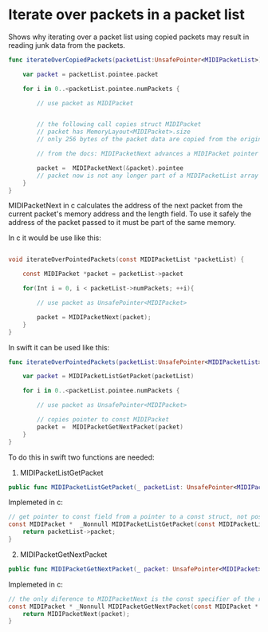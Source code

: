 #  Iterate over packets in a packet list

Shows why iterating over a packet list using copied packets may result in reading junk data from the packets.

```swift
func iterateOverCopiedPackets(packetList:UnsafePointer<MIDIPacketList>){

    var packet = packetList.pointee.packet

    for i in 0..<packetList.pointee.numPackets {

        // use packet as MIDIPacket


        // the following call copies struct MIDIPacket
        // packet has MemoryLayout<MIDIPacket>.size
        // only 256 bytes of the packet data are copied from the original packetlist

        // from the docs: MIDIPacketNext advances a MIDIPacket pointer to the MIDIPacket that immediately follows a given packet in memory, for packets that are part of a MIDIPacketList array.

        packet =  MIDIPacketNext(&packet).pointee
        // packet now is not any longer part of a MIDIPacketList array
    }
}
```
MIDIPacketNext in c calculates the address of the next packet from the current packet's memory address and the length field.
To use it safely the address of the packet passed to it must be part of the same memory.

In c it would be use like this:

```c

void iterateOverPointedPackets(const MIDIPacketList *packetList) {

    const MIDIPacket *packet = packetList->packet

    for(Int i = 0, i < packetList->numPackets; ++i){

        // use packet as UnsafePointer<MIDIPacket>

        packet = MIDIPacketNext(packet);
    }
}
```
In swift it can be used like this:

```swift
func iterateOverPointedPackets(packetList:UnsafePointer<MIDIPacketList>){

    var packet = MIDIPacketListGetPacket(packetList)

    for i in 0..<packetList.pointee.numPackets {

        // use packet as UnsafePointer<MIDIPacket>

        // copies pointer to const MIDIPacket
        packet =  MIDIPacketGetNextPacket(packet)
    }
}
```
To do this in swift two functions are needed:
1. MIDIPacketListGetPacket
```swift
public func MIDIPacketListGetPacket(_ packetList: UnsafePointer<MIDIPacketList>) -> UnsafePointer<MIDIPacket>
```
Implemeted in c:
```c
// get pointer to const field from a pointer to a const struct, not possible in swift
const MIDIPacket *  _Nonnull MIDIPacketListGetPacket(const MIDIPacketList *  _Nonnull packetList) {
    return packetList->packet;
}
```
2. MIDIPacketGetNextPacket
```swift
public func MIDIPacketGetNextPacket(_ packet: UnsafePointer<MIDIPacket>) -> UnsafePointer<MIDIPacket>
```
Implemeted in c:
```c
// the only diference to MIDIPacketNext is the const specifier of the result
const MIDIPacket * _Nonnull MIDIPacketGetNextPacket(const MIDIPacket * _Nonnull packet) {
    return MIDIPacketNext(packet);
}
```
